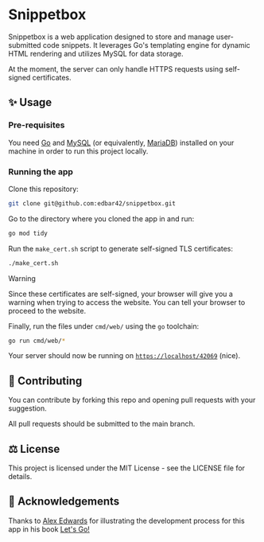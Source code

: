 # Snippetbox
Snippetbox is a web application designed to store and manage user-submitted code snippets. It leverages Go's templating engine for dynamic HTML rendering and utilizes MySQL for data storage. 

At the moment, the server can only handle HTTPS requests using self-signed certificates.

## ✨ Usage
### Pre-requisites
You need [Go](https://go.dev/dl/) and [MySQL](https://dev.mysql.com/downloads/installer/) (or equivalently, [MariaDB](https://mariadb.com/kb/en/where-to-download-mariadb/)) installed on your machine in order to run this project locally.

### Running the app
Clone this repository:
```bash
git clone git@github.com:edbar42/snippetbox.git
```

Go to the directory where you cloned the app in and run:
```bash
go mod tidy
```
Run the `make_cert.sh` script to generate self-signed TLS certificates:

```bash
./make_cert.sh
```
> [!WARNING]
> Since these certificates are self-signed, your browser will give you a warning when trying to access the website. You can tell your browser to proceed to the website.

Finally, run the files under `cmd/web/` using the `go` toolchain:
```bash
go run cmd/web/*
```
Your server should now be running on [`https://localhost/42069`](https://localhost:42069/) (nice).

## 🤝 Contributing
You can contribute by forking this repo and opening pull requests with your suggestion. 

All pull requests should be submitted to the main branch.

## ⚖️ License
This project is licensed under the MIT License - see the LICENSE file for details.

## :pray: Acknowledgements
Thanks to [Alex Edwards](https://www.alexedwards.net/) for illustrating the development process for this app in his book [Let's Go!](https://lets-go.alexedwards.net/)
